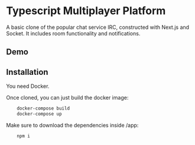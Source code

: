
# Typescript Multiplayer Platform

A basic clone of the popular chat service IRC, constructed with Next.js and Socket. It includes room functionality and notifications. 


## Demo



## Installation

You need Docker. 

Once cloned, you can just build the docker image:

```bash
    docker-compose build
    docker-compose up
```

Make sure to download the dependencies inside /app:
```bash
    npm i
```
    

